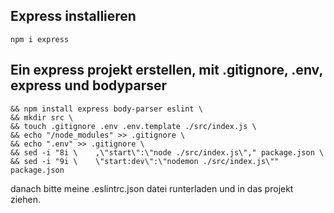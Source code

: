 ## Express installieren

`npm i express`

## Ein express projekt erstellen, mit .gitignore, .env, express und bodyparser

```
&& npm install express body-parser eslint \
&& mkdir src \
&& touch .gitignore .env .env.template ./src/index.js \
&& echo "/node_modules" >> .gitignore \
&& echo ".env" >> .gitignore \
&& sed -i "8i \    ,\"start\":\"node ./src/index.js\"," package.json \
&& sed -i "9i \    \"start:dev\":\"nodemon ./src/index.js\"" package.json
```

danach bitte meine .eslintrc.json datei runterladen und in das projekt ziehen.
